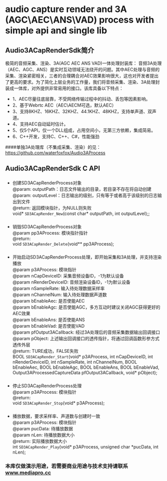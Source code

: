 # audio capture render and 3A (AGC\AEC\ANS\VAD) process with simple api and single lib


## Audio3ACapRenderSdk简介
极简的音频采集、渲染、3A(AGC AEC ANS VAD)一体处理封装库：
音频3A处理（AEC、AGC、ANS）是实时互动领域无法绕开的问题。其中AEC处理与音频的采集、渲染紧密相关，三者的合理耦合对AEC效果影响很大，这也对开发者提出了更高的要求。为了简化上层业务的工作量，我们将音频采集、渲染、3A处理封装成一体库，对外提供非常易用的接口。该库具备以下特点：<br>
* 1、AEC尽量往底层靠，不受网络传输过程中的抖动、丢包等因素影响。
* 2、基于Webrtc AEC（AEC\AECM可选，默认AEC）
* 3、支持8KHZ、16KHZ、32KHZ、44.1KHZ、48KHZ，支持单声道、双声道。
* 4、支持AEC自动延时估计。
* 5、仅5个API，仅一个DLL组成，占用空间小，无第三方依赖，集成简易。
* 6、C++开发，支持C、C++、C#，性能强劲

####单独3A处理库（不集成采集、渲染）的见：https://github.com/waterfoxfox/Audio3AProcess

## Audio3ACapRenderSdk C API

### 
* 创建SD3ACapRenderProcess对象<br>
@param: outputPath：日志文件输出的目录，若目录不存在将自动创建<br>
@param: outputLevel：日志输出的级别，只有等于或者高于该级别的日志输出到文件<br>
@return: 返回模块指针，为NULL则失败<br>
void*  `SD3ACapRender_New`(const char* outputPath, int outputLevel);;


### 
* 销毁SD3ACapRenderProcess对象<br>
@param pp3AProcess: 模块指针指针<br>
@return:<br>
void  `SD3ACapRender_Delete`(void** pp3AProcess);


### 
* 开始启动SD3ACapRenderProcess处理，即开始采集和3A处理，并支持渲染播放<br>
@param p3AProcess: 模块指针<br>
@param nCapDeviceID: 采集音频设备ID，-1为默认设备<br>
@param nRenderDeviceID: 音频渲染设备ID，-1为默认设备<br>
@param nSampleRate: 输入待处理数据采样率<br>
@param nChannelNum: 输入待处理数据声道数<br>
@param bEnableAec: 是否使能AEC<br>
@param bEnableAgc: 是否使能AGC，多方互动时建议关闭AGC获得更好的AEC效果<br>
@param bEnableAns: 是否使能ANS<br>
@param bEnableVad: 是否使能VAD<br>
@param pfOutput3ACallback: 经过3A处理后的音频采集数据输出回调接口<br>
@param pObject: 上述输出回调接口的透传指针，将通过回调函数形参方式透传外层<br>
@return: TURE成功，FALSE失败<br>
BOOL  `SD3ACapRender_Start`(void* p3AProcess, int nCapDeviceID, int nRenderDeviceID, int nSampleRate, int nChannelNum, BOOL bEnableAec, BOOL bEnableAgc, BOOL bEnableAns, BOOL bEnableVad,
                                            Output3AProcessedCaptureData pfOutput3ACallback, void* pObject);

### 
* 停止SD3ACapRenderProcess处理<br>
@param p3AProcess: 模块指针<br>
@return: <br>
void  `SD3ACapRender_Stop`(void* p3AProcess);


### 
* 播放数据，要求采样率、声道数与创建时一致<br>
@param p3AProcess: 模块指针<br>
@param pucData: 待播放数据<br>
@param nLen: 待播放数据大小<br>
@return: 实际播放数据大小<br>
int  `SD3ACapRender_Play`(void* p3AProcess, unsigned char *pucData, int nLen);



### 本库仅做演示用途，若需要商业用途与技术支持请联系 www.mediapro.cc
